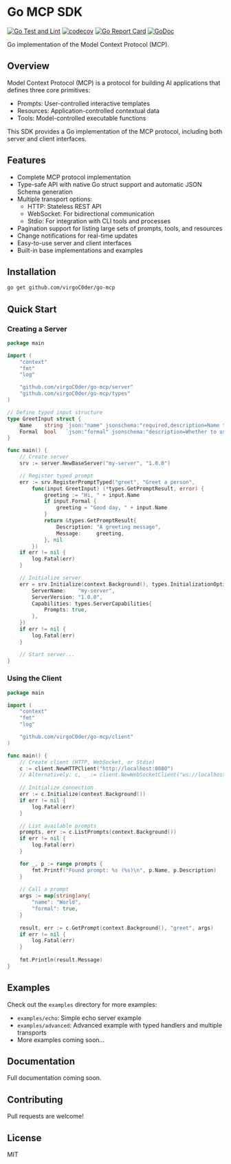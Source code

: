 # Go MCP SDK

[![Go Test and Lint](https://github.com/virgoC0der/go-mcp/actions/workflows/go.yml/badge.svg)](https://github.com/virgoC0der/go-mcp/actions/workflows/go.yml)
[![codecov](https://codecov.io/gh/virgoC0der/go-mcp/branch/main/graph/badge.svg)](https://codecov.io/gh/virgoC0der/go-mcp)
[![Go Report Card](https://goreportcard.com/badge/github.com/virgoC0der/go-mcp)](https://goreportcard.com/report/github.com/virgoC0der/go-mcp)
[![GoDoc](https://godoc.org/github.com/virgoC0der/go-mcp?status.svg)](https://godoc.org/github.com/virgoC0der/go-mcp)

Go implementation of the Model Context Protocol (MCP).

## Overview

Model Context Protocol (MCP) is a protocol for building AI applications that defines three core primitives:

- Prompts: User-controlled interactive templates
- Resources: Application-controlled contextual data
- Tools: Model-controlled executable functions

This SDK provides a Go implementation of the MCP protocol, including both server and client interfaces.

## Features

- Complete MCP protocol implementation
- Type-safe API with native Go struct support and automatic JSON Schema generation
- Multiple transport options:
  - HTTP: Stateless REST API
  - WebSocket: For bidirectional communication
  - Stdio: For integration with CLI tools and processes
- Pagination support for listing large sets of prompts, tools, and resources
- Change notifications for real-time updates
- Easy-to-use server and client interfaces
- Built-in base implementations and examples

## Installation

```bash
go get github.com/virgoC0der/go-mcp
```

## Quick Start

### Creating a Server

```go
package main

import (
    "context"
    "fmt"
    "log"

    "github.com/virgoC0der/go-mcp/server"
    "github.com/virgoC0der/go-mcp/types"
)

// Define typed input structure
type GreetInput struct {
    Name    string `json:"name" jsonschema:"required,description=Name to greet"`
    Formal  bool   `json:"formal" jsonschema:"description=Whether to use formal greeting"`
}

func main() {
    // Create server
    srv := server.NewBaseServer("my-server", "1.0.0")

    // Register typed prompt
    err := srv.RegisterPromptTyped("greet", "Greet a person", 
        func(input GreetInput) (*types.GetPromptResult, error) {
            greeting := "Hi, " + input.Name
            if input.Formal {
                greeting = "Good day, " + input.Name
            }
            return &types.GetPromptResult{
                Description: "A greeting message",
                Message:     greeting,
            }, nil
        })
    if err != nil {
        log.Fatal(err)
    }

    // Initialize server
    err = srv.Initialize(context.Background(), types.InitializationOptions{
        ServerName:    "my-server",
        ServerVersion: "1.0.0",
        Capabilities: types.ServerCapabilities{
            Prompts: true,
        },
    })
    if err != nil {
        log.Fatal(err)
    }

    // Start server...
}
```

### Using the Client

```go
package main

import (
    "context"
    "fmt"
    "log"

    "github.com/virgoC0der/go-mcp/client"
)

func main() {
    // Create client (HTTP, WebSocket, or Stdio)
    c := client.NewHTTPClient("http://localhost:8080")
    // Alternatively: c, _ := client.NewWebSocketClient("ws://localhost:8081/ws")
    
    // Initialize connection
    err := c.Initialize(context.Background())
    if err != nil {
        log.Fatal(err)
    }

    // List available prompts
    prompts, err := c.ListPrompts(context.Background())
    if err != nil {
        log.Fatal(err)
    }

    for _, p := range prompts {
        fmt.Printf("Found prompt: %s (%s)\n", p.Name, p.Description)
    }
    
    // Call a prompt
    args := map[string]any{
        "name": "World",
        "formal": true,
    }
    
    result, err := c.GetPrompt(context.Background(), "greet", args)
    if err != nil {
        log.Fatal(err)
    }
    
    fmt.Println(result.Message)
}
```

## Examples

Check out the `examples` directory for more examples:

- `examples/echo`: Simple echo server example
- `examples/advanced`: Advanced example with typed handlers and multiple transports
- More examples coming soon...

## Documentation

Full documentation coming soon.

## Contributing

Pull requests are welcome!

## License

MIT
